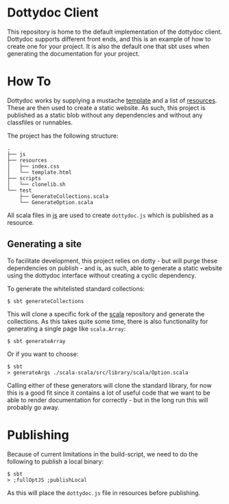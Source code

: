 Dottydoc Client
===============
This repository is home to the default implementation of the dottydoc client.
Dottydoc supports different front ends, and this is an example of how to create
one for your project. It is also the default one that sbt uses when generating
the documentation for your project.

How To
======
Dottydoc works by supplying a mustache [template](./resources/template.html)
and a list of [resources](./resources). These are then used to create a static
website. As such, this project is published as a static blob without any
dependencies and without any classfiles or runnables.

The project has the following structure:

```
.
├── js
├── resources
│   ├── index.css
│   └── template.html
├── scripts
│   └── clonelib.sh
└── test
    ├── GenerateCollections.scala
    └── GenerateOption.scala
```

All scala files in [js](./js) are used to create `dottydoc.js` which is
published as a resource.

## Generating a site ##
To facilitate development, this project relies on dotty - but will purge these
dependencies on publish - and is, as such, able to generate a static website
using the dottydoc interface without creating a cyclic dependency.

To generate the whitelisted standard collections:

```
$ sbt generateCollections
```

This will clone a specific fork of the [scala](http://github.com/scala/scala)
repository and generate the collections. As this takes quite some time, there
is also functionality for generating a single page like `scala.Array`:

```
$ sbt generateArray
```

Or if you want to choose:

```
$ sbt
> generateArgs ./scala-scala/src/library/scala/Option.scala
```

Calling either of these generators will clone the standard library, for now
this is a good fit since it contains a lot of useful code that we want to be
able to render documentation for correctly - but in the long run this will
probably go away.

Publishing
==========
Because of current limitations in the build-script, we need to do the following
to publish a local binary:

```
$ sbt
> ;fullOptJS ;publishLocal
```

As this will place the `dottydoc.js` file in resources before publishing.
